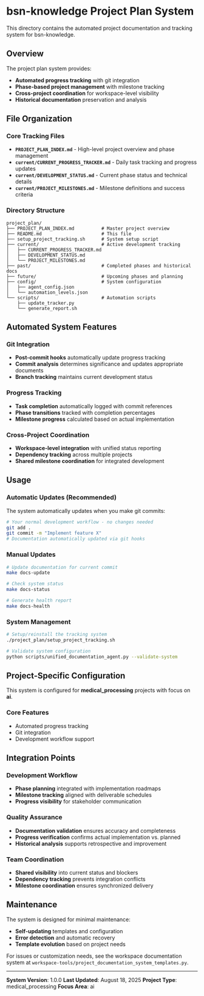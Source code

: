 # bsn-knowledge Project Plan System

This directory contains the automated project documentation and tracking system for bsn-knowledge.

## Overview

The project plan system provides:
- **Automated progress tracking** with git integration
- **Phase-based project management** with milestone tracking
- **Cross-project coordination** for workspace-level visibility
- **Historical documentation** preservation and analysis

## File Organization

### Core Tracking Files
- **`PROJECT_PLAN_INDEX.md`** - High-level project overview and phase management
- **`current/CURRENT_PROGRESS_TRACKER.md`** - Daily task tracking and progress updates
- **`current/DEVELOPMENT_STATUS.md`** - Current phase status and technical details
- **`current/PROJECT_MILESTONES.md`** - Milestone definitions and success criteria

### Directory Structure
```
project_plan/
├── PROJECT_PLAN_INDEX.md          # Master project overview
├── README.md                      # This file
├── setup_project_tracking.sh      # System setup script
├── current/                       # Active development tracking
│   ├── CURRENT_PROGRESS_TRACKER.md
│   ├── DEVELOPMENT_STATUS.md
│   └── PROJECT_MILESTONES.md
├── past/                          # Completed phases and historical docs
├── future/                        # Upcoming phases and planning
├── config/                        # System configuration
│   ├── agent_config.json
│   └── automation_levels.json
└── scripts/                       # Automation scripts
    ├── update_tracker.py
    └── generate_report.sh
```

## Automated System Features

### Git Integration
- **Post-commit hooks** automatically update progress tracking
- **Commit analysis** determines significance and updates appropriate documents
- **Branch tracking** maintains current development status

### Progress Tracking
- **Task completion** automatically logged with commit references
- **Phase transitions** tracked with completion percentages
- **Milestone progress** calculated based on actual implementation

### Cross-Project Coordination
- **Workspace-level integration** with unified status reporting
- **Dependency tracking** across multiple projects
- **Shared milestone coordination** for integrated development

## Usage

### Automatic Updates (Recommended)
The system automatically updates when you make git commits:
```bash
# Your normal development workflow - no changes needed
git add .
git commit -m "Implement feature X"
# Documentation automatically updated via git hooks
```

### Manual Updates
```bash
# Update documentation for current commit
make docs-update

# Check system status
make docs-status

# Generate health report
make docs-health
```

### System Management
```bash
# Setup/reinstall the tracking system
./project_plan/setup_project_tracking.sh

# Validate system configuration
python scripts/unified_documentation_agent.py --validate-system
```

## Project-Specific Configuration

This system is configured for **medical_processing** projects with focus on **ai**.

### Core Features
- Automated progress tracking
- Git integration
- Development workflow support

## Integration Points

### Development Workflow
- **Phase planning** integrated with implementation roadmaps
- **Milestone tracking** aligned with deliverable schedules
- **Progress visibility** for stakeholder communication

### Quality Assurance
- **Documentation validation** ensures accuracy and completeness
- **Progress verification** confirms actual implementation vs. planned
- **Historical analysis** supports retrospective and improvement

### Team Coordination
- **Shared visibility** into current status and blockers
- **Dependency tracking** prevents integration conflicts
- **Milestone coordination** ensures synchronized delivery

## Maintenance

The system is designed for minimal maintenance:
- **Self-updating** templates and configuration
- **Error detection** and automatic recovery
- **Template evolution** based on project needs

For issues or customization needs, see the workspace documentation system at `workspace-tools/project_documentation_system_templates.py`.

---

**System Version**: 1.0.0
**Last Updated**: August 18, 2025
**Project Type**: medical_processing
**Focus Area**: ai
